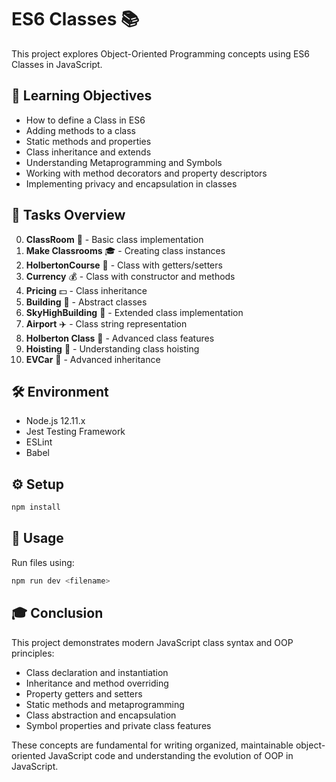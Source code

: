 # ES6 Classes 📚

This project explores Object-Oriented Programming concepts using ES6 Classes in JavaScript.

## 🎯 Learning Objectives

- How to define a Class in ES6
- Adding methods to a class
- Static methods and properties
- Class inheritance and extends
- Understanding Metaprogramming and Symbols
- Working with method decorators and property descriptors
- Implementing privacy and encapsulation in classes

## 📝 Tasks Overview

0. **ClassRoom** 🏫 - Basic class implementation
1. **Make Classrooms** 🎓 - Creating class instances
2. **HolbertonCourse** 📖 - Class with getters/setters
3. **Currency** 💰 - Class with constructor and methods
4. **Pricing** 💵 - Class inheritance
5. **Building** 🏢 - Abstract classes
6. **SkyHighBuilding** 🌆 - Extended class implementation
7. **Airport** ✈️ - Class string representation
8. **Holberton Class** 🎯 - Advanced class features
9. **Hoisting** 🔄 - Understanding class hoisting
10. **EVCar** 🔋 - Advanced inheritance

## 🛠️ Environment

- Node.js 12.11.x
- Jest Testing Framework
- ESLint
- Babel

## ⚙️ Setup

```bash
npm install
```

## 🚀 Usage

Run files using:
```bash
npm run dev <filename>
```

## 🎓 Conclusion

This project demonstrates modern JavaScript class syntax and OOP principles:
- Class declaration and instantiation
- Inheritance and method overriding
- Property getters and setters
- Static methods and metaprogramming
- Class abstraction and encapsulation
- Symbol properties and private class features

These concepts are fundamental for writing organized, maintainable object-oriented JavaScript code and understanding the evolution of OOP in JavaScript.